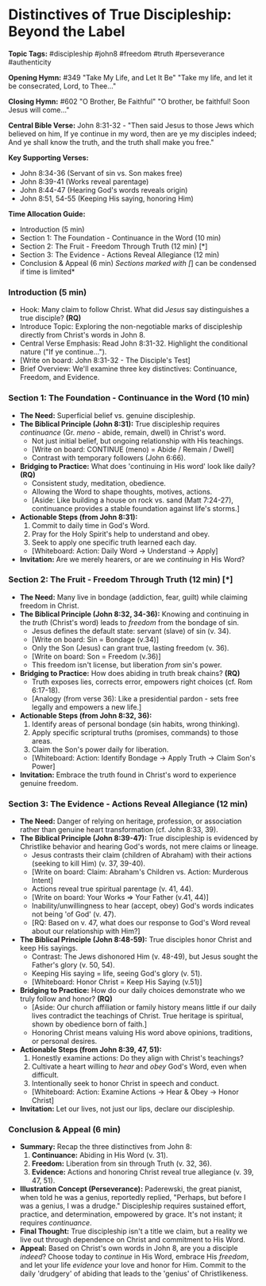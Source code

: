 # Distinctives of True Discipleship: Beyond the Label

**Topic Tags:** #discipleship #john8 #freedom #truth #perseverance #authenticity

**Opening Hymn:** #349 "Take My Life, and Let It Be"
"Take my life, and let it be consecrated, Lord, to Thee..."

**Closing Hymn:** #602 "O Brother, Be Faithful"
"O brother, be faithful! Soon Jesus will come..."

**Central Bible Verse:** John 8:31-32 - "Then said Jesus to those Jews which believed on him, If ye continue in my word, then are ye my disciples indeed; And ye shall know the truth, and the truth shall make you free."

**Key Supporting Verses:**
*   John 8:34-36 (Servant of sin vs. Son makes free)
*   John 8:39-41 (Works reveal parentage)
*   John 8:44-47 (Hearing God's words reveals origin)
*   John 8:51, 54-55 (Keeping His saying, honoring Him)

**Time Allocation Guide:**
*   Introduction (5 min)
*   Section 1: The Foundation - Continuance in the Word (10 min)
*   Section 2: The Fruit - Freedom Through Truth (12 min) [*]
*   Section 3: The Evidence - Actions Reveal Allegiance (12 min)
*   Conclusion & Appeal (6 min)
*Sections marked with [*] can be condensed if time is limited*

### Introduction (5 min)
*   Hook: Many claim to follow Christ. What did *Jesus* say distinguishes a true disciple? **(RQ)**
*   Introduce Topic: Exploring the non-negotiable marks of discipleship directly from Christ's words in John 8.
*   Central Verse Emphasis: Read John 8:31-32. Highlight the conditional nature ("If ye continue...").
*   [Write on board: John 8:31-32 - The Disciple's Test]
*   Brief Overview: We'll examine three key distinctives: Continuance, Freedom, and Evidence.

### Section 1: The Foundation - Continuance in the Word (10 min)
*   **The Need:** Superficial belief vs. genuine discipleship.
*   **The Biblical Principle (John 8:31):** True discipleship requires *continuance* (Gr. *meno* - abide, remain, dwell) in Christ's word.
    *   Not just initial belief, but ongoing relationship with His teachings.
    *   [Write on board: CONTINUE (meno) = Abide / Remain / Dwell]
    *   Contrast with temporary followers (John 6:66).
*   **Bridging to Practice:** What does 'continuing in His word' look like daily? **(RQ)**
    *   Consistent study, meditation, obedience.
    *   Allowing the Word to shape thoughts, motives, actions.
    *   [Aside: Like building a house on rock vs. sand (Matt 7:24-27), continuance provides a stable foundation against life's storms.]
*   **Actionable Steps (from John 8:31):**
    1.  Commit to daily time in God's Word.
    2.  Pray for the Holy Spirit's help to understand and obey.
    3.  Seek to apply one specific truth learned each day.
    *   [Whiteboard: Action: Daily Word -> Understand -> Apply]
*   **Invitation:** Are we merely hearers, or are we *continuing* in His Word?

### Section 2: The Fruit - Freedom Through Truth (12 min) [*]
*   **The Need:** Many live in bondage (addiction, fear, guilt) while claiming freedom in Christ.
*   **The Biblical Principle (John 8:32, 34-36):** Knowing and continuing in the *truth* (Christ's word) leads to *freedom* from the bondage of sin.
    *   Jesus defines the default state: servant (slave) of sin (v. 34).
    *   [Write on board: Sin = Bondage (v.34)]
    *   Only the Son (Jesus) can grant true, lasting freedom (v. 36).
    *   [Write on board: Son = Freedom (v.36)]
    *   This freedom isn't license, but liberation *from* sin's power.
*   **Bridging to Practice:** How does abiding in truth break chains? **(RQ)**
    *   Truth exposes lies, corrects error, empowers right choices (cf. Rom 6:17-18).
    *   [Analogy (from verse 36): Like a presidential pardon - sets free legally and empowers a new life.]
*   **Actionable Steps (from John 8:32, 36):**
    1.  Identify areas of personal bondage (sin habits, wrong thinking).
    2.  Apply specific scriptural truths (promises, commands) to those areas.
    3.  Claim the Son's power daily for liberation.
    *   [Whiteboard: Action: Identify Bondage -> Apply Truth -> Claim Son's Power]
*   **Invitation:** Embrace the truth found in Christ's word to experience genuine freedom.

### Section 3: The Evidence - Actions Reveal Allegiance (12 min)
*   **The Need:** Danger of relying on heritage, profession, or association rather than genuine heart transformation (cf. John 8:33, 39).
*   **The Biblical Principle (John 8:39-47):** True discipleship is evidenced by Christlike behavior and hearing God's words, not mere claims or lineage.
    *   Jesus contrasts their claim (children of Abraham) with their actions (seeking to kill Him) (v. 37, 39-40).
    *   [Write on board: Claim: Abraham's Children vs. Action: Murderous Intent]
    *   Actions reveal true spiritual parentage (v. 41, 44).
    *   [Write on board: Your Works => Your Father (v.41, 44)]
    *   Inability/unwillingness to hear (accept, obey) God's words indicates not being 'of God' (v. 47).
    *   [RQ: Based on v. 47, what does our response to God's Word reveal about our relationship with Him?]
*   **The Biblical Principle (John 8:48-59):** True disciples honor Christ and keep His sayings.
    *   Contrast: The Jews dishonored Him (v. 48-49), but Jesus sought the Father's glory (v. 50, 54).
    *   Keeping His saying = life, seeing God's glory (v. 51).
    *   [Whiteboard: Honor Christ = Keep His Saying (v.51)]
*   **Bridging to Practice:** How do our daily choices demonstrate who we truly follow and honor? **(RQ)**
    *   [Aside: Our church affiliation or family history means little if our daily lives contradict the teachings of Christ. True heritage is spiritual, shown by obedience born of faith.]
    *   Honoring Christ means valuing His word above opinions, traditions, or personal desires.
*   **Actionable Steps (from John 8:39, 47, 51):**
    1.  Honestly examine actions: Do they align with Christ's teachings?
    2.  Cultivate a heart willing to *hear* and *obey* God's Word, even when difficult.
    3.  Intentionally seek to honor Christ in speech and conduct.
    *   [Whiteboard: Action: Examine Actions -> Hear & Obey -> Honor Christ]
*   **Invitation:** Let our lives, not just our lips, declare our discipleship.

### Conclusion & Appeal (6 min)
*   **Summary:** Recap the three distinctives from John 8:
    1.  **Continuance:** Abiding in His Word (v. 31).
    2.  **Freedom:** Liberation from sin through Truth (v. 32, 36).
    3.  **Evidence:** Actions and honoring Christ reveal true allegiance (v. 39, 47, 51).
*   **Illustration Concept (Perseverance):** Paderewski, the great pianist, when told he was a genius, reportedly replied, "Perhaps, but before I was a genius, I was a drudge." Discipleship requires sustained effort, practice, and determination, empowered by grace. It's not instant; it requires *continuance*.
*   **Final Thought:** True discipleship isn't a title we claim, but a reality we live out through dependence on Christ and commitment to His Word.
*   **Appeal:** Based on Christ's own words in John 8, are you a disciple *indeed*? Choose today to *continue* in His Word, embrace His *freedom*, and let your life *evidence* your love and honor for Him. Commit to the daily 'drudgery' of abiding that leads to the 'genius' of Christlikeness.